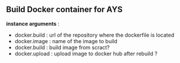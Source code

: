 
## Build Docker container for AYS
**instance arguments** :
- docker.build : url of the repository where the dockerfile is located
- docker.image : name of the image to build
- docker.build : build image from scract?
- docker.upload : upload image to docker hub after rebuild ?